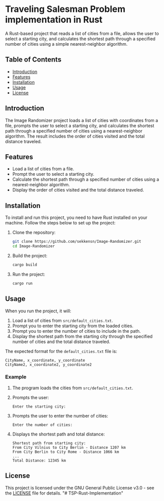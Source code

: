# Traveling Salesman Problem implementation in Rust

A Rust-based project that reads a list of cities from a file, allows the user to select a starting city, and calculates the shortest path through a specified number of cities using a simple nearest-neighbor algorithm.

## Table of Contents

- [Introduction](#introduction)
- [Features](#features)
- [Installation](#installation)
- [Usage](#usage)
- [License](#license)

## Introduction

The Image Randomizer project loads a list of cities with coordinates from a file, prompts the user to select a starting city, and calculates the shortest path through a specified number of cities using a nearest-neighbor algorithm. The result includes the order of cities visited and the total distance traveled.

## Features

- Load a list of cities from a file.
- Prompt the user to select a starting city.
- Calculate the shortest path through a specified number of cities using a nearest-neighbor algorithm.
- Display the order of cities visited and the total distance traveled.

## Installation

To install and run this project, you need to have Rust installed on your machine. Follow the steps below to set up the project:

1. Clone the repository:

    ```bash
    git clone https://github.com/sekkensn/Image-Randomizer.git
    cd Image-Randomizer
    ```

2. Build the project:

    ```bash
    cargo build
    ```

3. Run the project:

    ```bash
    cargo run
    ```

## Usage

When you run the project, it will:

1. Load a list of cities from `src/default_cities.txt`.
2. Prompt you to enter the starting city from the loaded cities.
3. Prompt you to enter the number of cities to include in the path.
4. Display the shortest path from the starting city through the specified number of cities and the total distance traveled.

The expected format for the `default_cities.txt` file is:

```text
CityName, x_coordinate, y_coordinate
CityName2, x_coordinate2, y_coordinate2
```


### Example

1. The program loads the cities from `src/default_cities.txt`.
2. Prompts the user:

    ```text
    Enter the starting city:
    ```

3. Prompts the user to enter the number of cities:

    ```text
    Enter the number of cities:
    ```

4. Displays the shortest path and total distance:

    ```text
    Shortest path from starting city:
    From City Vilnius to City Berlin - Distance 1207 km
    From City Berlin to City Rome - Distance 1066 km
    ...
    Total Distance: 12345 km
    ```

## License

This project is licensed under the GNU General Public License v3.0 - see the [LICENSE](LICENSE) file for details.
"# TSP-Rust-Implementation" 

